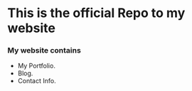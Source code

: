 # This is the official Repo to my website

### My website contains
* My Portfolio. 
* Blog.
* Contact Info.
